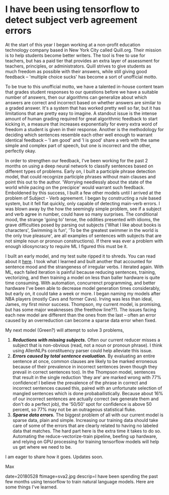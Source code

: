 
# I have been using tensorflow to detect subject verb agreement errors 


At the start of this year I began working at a non-profit education technology
company based in New York City called Quill.org. Their mission is to help
students become better writers.  The tool is free to use for teachers, but has a
paid tier that provides an extra layer of assessment for teachers, principles,
or administrators. Quill strives to give students as much freedom as possible
with their answers, while still giving good feedback – 'multiple choice sucks'
has become a sort of unofficial motto.

To be true to this unofficial motto, we have a talented in-house content team
that grades student responses to our questions before we have a suitable number
of answers, then our algorithms can generalize about which answers are correct
and incorrect based on whether answers are similar to a graded answer. It's a
system that has worked pretty well so far, but it has limitations that are
pretty easy to imagine. A standout issue is the intense amount of human grading
required for great algorithmic feedback to start kicking in, a measure that
increases exponentially for every extra word of freedom a student is given in
their response. Another is the methodology for deciding which sentences resemble
each other well enough to warrant identical feedback – 'I am good' and 'I is
good' share a verb with the same simple and complex part of speech, but one is
incorrect and the other, perfectly okay.

In order to strengthen our feedback, I've been working for the past 2 months on
using a deep neural network to classify sentences based on different types of
problems.  Early on, I built a participle phrase detection model, that could
recognize participle phrases without main clauses and point this out to the
author. 'Worrying needlessly about the state of the world while
pacing on the precipice' would warrant such feedback. Emboldened by this
success, I built a few other models until I arrived at the problem of Subject -
Verb agreement. I began by constructing a rule based system, but it fell flat
quickly, only capable of detecting main-verb errors.  I was blown away by the
how the seemingly simple problem, see if a subject and verb agree in number,
could have so many surprises. The conditional mood, the strange 'going to'
tense, the oddities presented with idioms, the grave difficulties posed by
parsing out subjects ('What I like about books is characters', Swimming is fun',
'To be the greatest swimmer in the world is the only true pleasure', are all
examples of sentences with subjects that are not simple noun or pronoun
constructions).  If there was ever a problem with enough idiosyncracy to require
ML I figured this must be it.

I built an early model, and my test suite ripped it to shreds.  You can read
about it [here](why-our-sva-model-sucks.html). I took what I learned and built
another that accounted for sentence mood and the strangeness of irregular verbs.
I iterated again.  With ML, each failed iteration is painful because reducing
sentences, training, vectorizing, and then training a model on less than baller
hardware is quite time consuming. With automation, concurrenct programming, and
better hardware I've been able to decrease model generation times considerably,
but early on, it could take a week or more.  I began naming my models after NBA
players (mostly Cavs and former Cavs). Irving was less than ideal, James, my first
minor success.  Thompson, my current model, is promising, but has some major
weaknesses (the freethow line??). The issues facing each new model are different
than the ones from the last – often an error caused by an overreduction can
become a sparse data error when fixed.

My next model (Green?) will attempt to solve 3 problems,

1. ***Reductions with missing subjects.*** Often our current reducer misses a
   subject that is non-obvious (read, not a noun or pronoun phrase). I think
   using AllenNLPs constituency parser could help alleviate this issue.
2. ***Errors caused by total sentence evaluation.*** By evaluating an entire
   sentence at once, common clauses are likely to be marked erroneous because of
   their prevalence in incorrect sentences (even though they prevail in correct
   sentences too). In the Thompson model, sentences that result in the single
   reduction 'they are' are marked wrong with 77% confidence! I believe the
   prevalence of the phrase in correct and incorrect sentences caused this,
   paired with an unfortunate selection of mangled sentences which is done
   probabailistically. Because about 16% of our incorrect sentences are actually
   correct (we generate them and don't do a perfect job), the '50/50' spot for
   confidence is above 50 percent, so 77% may not be an outrageous statistical
   fluke.
3. ***Sparse data errors.*** The biggest problem of all with our current model
   is sparse data, plain and simple. Increasing our training data should take
   care of some of the errors that are clearly related to having no labeled data
   that matches. The hard part here is the extra time it takes to do so.
   Automating the reduce-vectorize-train pipeline, beefing up hardware, and
   relying on GPU processing for training tensorflow models will help us get
   where we need to be.

I am eager to share how it goes.
Updates soon.


Max

date=20180528
ftimage=sva2.jpg
descrip=I have been spending the past few months using tensorflow to train natural language models. Here are some things I've learned.
